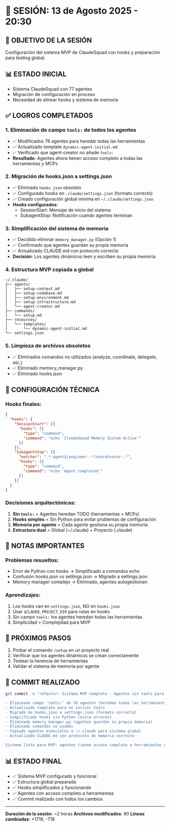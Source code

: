 # 📅 SESIÓN: 13 de Agosto 2025 - 20:30

## 🎯 OBJETIVO DE LA SESIÓN
Configuración del sistema MVP de ClaudeSquad con hooks y preparación para testing global.

## 📊 ESTADO INICIAL
- Sistema ClaudeSquad con 77 agentes
- Migración de configuración en proceso
- Necesidad de alinear hooks y sistema de memoria

## ✅ LOGROS COMPLETADOS

### 1. **Eliminación de campo `tools:` de todos los agentes**
- ✅ Modificados 76 agentes para heredar todas las herramientas
- ✅ Actualizado template `dynamic-agent-initial.md`
- ✅ Verificado que agent-creator no añade `tools:`
- **Resultado**: Agentes ahora tienen acceso completo a todas las herramientas y MCPs

### 2. **Migración de hooks.json a settings.json**
- ✅ Eliminado `hooks.json` obsoleto
- ✅ Configurado hooks en `.claude/settings.json` (formato correcto)
- ✅ Creado configuración global mínima en `~/.claude/settings.json`
- **Hooks configurados**:
  - SessionStart: Mensaje de inicio del sistema
  - SubagentStop: Notificación cuando agentes terminan

### 3. **Simplificación del sistema de memoria**
- ✅ Decidido eliminar `memory_manager.py` (Opción 1)
- ✅ Confirmado que agentes guardan su propia memoria
- ✅ Actualizado CLAUDE.md con protocolo correcto
- **Decisión**: Los agentes dinámicos leen y escriben su propia memoria

### 4. **Estructura MVP copiada a global**
```
~/.claude/
├── agents/
│   ├── setup-context.md
│   ├── setup-codebase.md
│   ├── setup-environment.md
│   ├── setup-infrastructure.md
│   └── agent-creator.md
├── commands/
│   └── setup.md
├── resources/
│   └── templates/
│       └── dynamic-agent-initial.md
└── settings.json
```

### 5. **Limpieza de archivos obsoletos**
- ✅ Eliminados comandos no utilizados (analyze, coordinate, delegate, etc.)
- ✅ Eliminado memory_manager.py
- ✅ Eliminado hooks.json

## 🔧 CONFIGURACIÓN TÉCNICA

### **Hooks finales:**
```json
{
  "hooks": {
    "SessionStart": [{
      "hooks": [{
        "type": "command",
        "command": "echo 'ClaudeSquad Memory System Active'"
      }]
    }],
    "SubagentStop": [{
      "matcher": ".*-agent$|engineer-.*|coordinator-.*",
      "hooks": [{
        "type": "command",
        "command": "echo 'Agent completed'"
      }]
    }]
  }
}
```

### **Decisiones arquitectónicas:**
1. **Sin `tools:`** = Agentes heredan TODO (herramientas + MCPs)
2. **Hooks simples** = Sin Python para evitar problemas de configuración
3. **Memoria por agente** = Cada agente gestiona su propia memoria
4. **Estructura dual** = Global (~/.claude) + Proyecto (.claude)

## 📝 NOTAS IMPORTANTES

### **Problemas resueltos:**
- Error de Python con hooks → Simplificado a comandos echo
- Confusión hooks.json vs settings.json → Migrado a settings.json
- Memory manager complejo → Eliminado, agentes autogestionan

### **Aprendizajes:**
1. Los hooks van en `settings.json`, NO en `hooks.json`
2. Usar `$CLAUDE_PROJECT_DIR` para rutas en hooks
3. Sin campo `tools:` los agentes heredan todas las herramientas
4. Simplicidad > Complejidad para MVP

## 🚀 PRÓXIMOS PASOS
1. Probar el comando `/setup` en un proyecto real
2. Verificar que los agentes dinámicos se crean correctamente
3. Testear la herencia de herramientas
4. Validar el sistema de memoria por agente

## 💾 COMMIT REALIZADO
```bash
git commit -m "refactor: Sistema MVP completo - Agentes sin tools para heredar todo

- Eliminado campo 'tools:' de 76 agentes (heredan todas las herramientas)
- Actualizado template para no incluir tools
- Migrado de hooks.json a settings.json (formato correcto)
- Simplificado hooks sin Python (evita errores)
- Eliminado memory_manager.py (agentes guardan su propia memoria)
- Eliminado comandos no usados
- Copiado agentes esenciales a ~/.claude para sistema global
- Actualizado CLAUDE.md con protocolo de memoria correcto

Sistema listo para MVP: agentes tienen acceso completo a herramientas y MCPs"
```

## 📊 ESTADO FINAL
- ✅ Sistema MVP configurado y funcional
- ✅ Estructura global preparada
- ✅ Hooks simplificados y funcionando
- ✅ Agentes con acceso completo a herramientas
- ✅ Commit realizado con todos los cambios

---

**Duración de la sesión**: ~2 horas
**Archivos modificados**: 90
**Líneas cambiadas**: +1719, -718